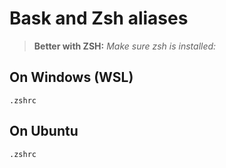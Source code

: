 # Bask and Zsh aliases

> **Better with ZSH:** *Make sure zsh is installed:*

## On Windows (WSL)

`.zshrc`

## On Ubuntu

`.zshrc`
